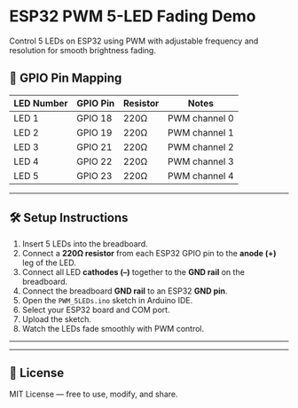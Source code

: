 # ESP32 PWM 5-LED Fading Demo

Control 5 LEDs on ESP32 using PWM with adjustable frequency and resolution for smooth brightness fading.


## 🔌 GPIO Pin Mapping

| LED Number | GPIO Pin | Resistor | Notes                  |
|------------|----------|----------|------------------------|
| LED 1      | GPIO 18  | 220Ω     | PWM channel 0          |
| LED 2      | GPIO 19  | 220Ω     | PWM channel 1          |
| LED 3      | GPIO 21  | 220Ω     | PWM channel 2          |
| LED 4      | GPIO 22  | 220Ω     | PWM channel 3          |
| LED 5      | GPIO 23  | 220Ω     | PWM channel 4          |

---

## 🛠️ Setup Instructions

1. Insert 5 LEDs into the breadboard.  
2. Connect a **220Ω resistor** from each ESP32 GPIO pin to the **anode (+)** leg of the LED.  
3. Connect all LED **cathodes (–)** together to the **GND rail** on the breadboard.  
4. Connect the breadboard **GND rail** to an ESP32 **GND pin**.  
5. Open the `PWM_5LEDs.ino` sketch in Arduino IDE.  
6. Select your ESP32 board and COM port.  
7. Upload the sketch.  
8. Watch the LEDs fade smoothly with PWM control.

---


---

## 📃 License

MIT License — free to use, modify, and share.
